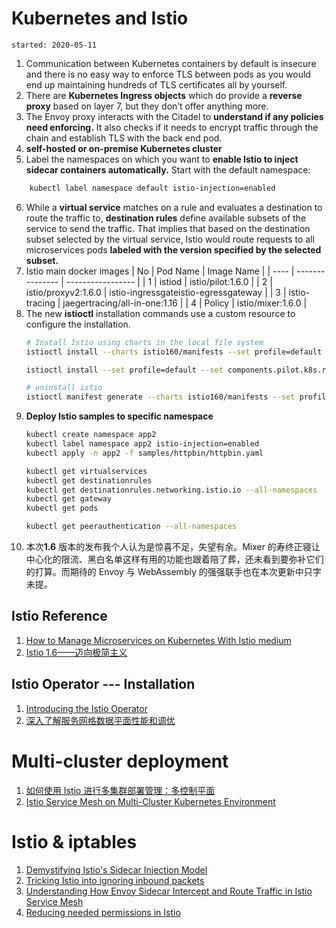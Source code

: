 # Kubernetes and Istio
    started: 2020-05-11

1. Communication between Kubernetes containers by default is insecure and there is no easy way to enforce TLS between pods as you would end up maintaining hundreds of TLS certificates all by yourself.
2. There are **Kubernetes Ingress objects** which do provide a **reverse proxy** based on layer 7, but they don’t offer anything more.
3. The Envoy proxy interacts with the Citadel to **understand if any policies need enforcing.** It also checks if it needs to encrypt traffic through the chain and establish TLS with the back end pod.
4. **self-hosted or on-premise Kubernetes cluster**
5. Label the namespaces on which you want to **enable Istio to inject sidecar containers automatically.** Start with the default namespace:
```bash
    kubectl label namespace default istio-injection=enabled
```
6. While a **virtual service** matches on a rule and evaluates a destination to route the traffic to, **destination rules** define available subsets of the service to send the traffic. That implies that based on the destination subset selected by the virtual service, Istio would route requests to all microservices pods **labeled with the version specified by the selected subset.**
7. Istio main docker images
    | No | Pod Name | Image Name |
    | ---- | --------------- | ----------------- |
    | 1     | istiod              | istio/pilot:1.6.0  |
    | 2     | istio/proxyv2:1.6.0 | istio-ingressgateistio-egressgateway |
    | 3     | istio-tracing   | jaegertracing/all-in-one:1.16 |
    | 4     | Policy             |   istio/mixer:1.6.0                   |  
8. The new **istioctl** installation commands use a custom resource to configure the installation. 
    ```bash
    # Install Istio using charts in the local file system
    istioctl install --charts istio160/manifests --set profile=default

    istioctl install --set profile=default --set components.pilot.k8s.resources.requests.memory=512Mi

    # uninstall istio
    istioctl manifest generate --charts istio160/manifests --set profile=default | kubectl delete -f -
    ```
9. **Deploy Istio samples to specific namespace**
    ```bash
    kubectl create namespace app2
    kubectl label namespace app2 istio-injection=enabled
    kubectl apply -n app2 -f samples/httpbin/httpbin.yaml

    kubectl get virtualservices
    kubectl get destinationrules 
    kubectl get destinationrules.networking.istio.io --all-namespaces 
    kubectl get gateway
    kubectl get pods

    kubectl get peerauthentication --all-namespaces
    ```
10. 本次**1.6** 版本的发布我个人认为是惊喜不足，失望有余。Mixer 的寿终正寝让中心化的限流、黑白名单这样有用的功能也跟着陪了葬，还未看到要弥补它们的打算。而期待的 Envoy 与 WebAssembly 的强强联手也在本次更新中只字未提。



## Istio Reference
1. [How to Manage Microservices on Kubernetes With Istio medium](https://medium.com/better-programming/how-to-manage-microservices-on-kubernetes-with-istio-c25e97a60a59)
2. [Istio 1.6——迈向极简主义](https://zhuanlan.zhihu.com/p/144535273)


## Istio Operator --- Installation
1. [Introducing the Istio Operator](https://istio.io/blog/2019/introducing-istio-operator/)
2. [深入了解服务网格数据平面性能和调优](https://mp.weixin.qq.com/s?__biz=MzI5ODQ2MzI3NQ==&mid=2247492399&idx=1&sn=b03545e2cd1cb5645012f93ef146a049&chksm=eca7da6bdbd0537dac47c449e8aa0352665cc4413c1e4f2f5c2089551d63c9ce9700b6680eaf&scene=126&sessionid=1598666199&key=e443dc0adec41de4fa3fd1bbe34fd965bafc7279f0d30857fa21f80135c013323166ab62e27df8b2c1472c95bd71a517b89b950aa8ee88cdc4cacca965721d075ae9cbfa8a2b73c2f7de42400ce56965d8f32c40b59cbc57a70a3954a057c96a8ffb9fa946e663a78115ca597e2cfca04eacc27febb887de90cbb4cb64add5d8&ascene=1&uin=MTgyNzM2NTQxOA%3D%3D&devicetype=Windows+10+x64&version=62090529&lang=zh_CN&exportkey=AxKcGiZSoDpOlA1clOOuM9U%3D&pass_ticket=1wkdBPq9yoFrcRbFqnCManIeNaVDcECAKylPP0PPY1EVTsc11pCF9kC3YFTF8128)


# Multi-cluster deployment
1. [如何使用 Istio 进行多集群部署管理：多控制平面](https://zhuanlan.zhihu.com/p/144510796)
2. [Istio Service Mesh on Multi-Cluster Kubernetes Environment](https://medium.com/better-programming/istio-service-mesh-on-multi-cluster-kubernetes-environment-518094cdcdc4)

# Istio & iptables
1. [Demystifying Istio's Sidecar Injection Model](https://istio.io/blog/2019/data-plane-setup/)
2. [Tricking Istio into ignoring inbound packets](https://jpittis.ca/posts/tricking-istio-with-iptables.html)
3. [Understanding How Envoy Sidecar Intercept and Route Traffic in Istio Service Mesh](https://medium.com/faun/understanding-how-envoy-sidecar-intercept-and-route-traffic-in-istio-service-mesh-20fea2a78833)
4. [Reducing needed permissions in Istio](https://itnext.io/slashing-needed-permissions-in-istio-f05fe145698d)